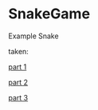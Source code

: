 # SnakeGame
Example Snake

taken:

[part 1](https://www.youtube.com/watch?v=TJvcYxfQ3J0)

[part 2](https://www.youtube.com/watch?v=VnogOoOQZIE&t=7s)

[part 3](https://www.youtube.com/watch?v=q4vrlbfLfRQ)


